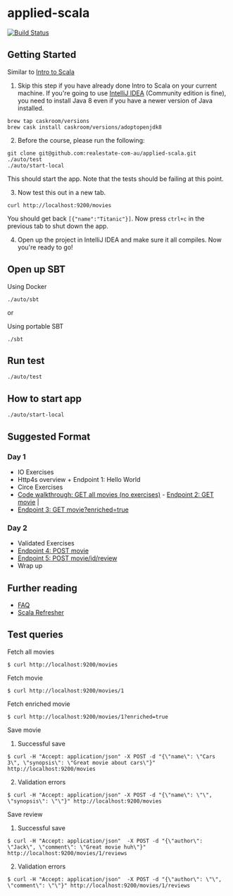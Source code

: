 # applied-scala

[![Build Status](https://travis-ci.org/realestate-com-au/applied-scala.svg?branch=master)](https://travis-ci.org/github/realestate-com-au/applied-scala)

## Getting Started

Similar to [Intro to Scala](https://github.com/wjlow/intro-to-scala#pre-requisites)

1. Skip this step if you have already done Intro to Scala on your current machine. If you're going to use [IntelliJ IDEA](https://www.jetbrains.com/idea/download/) (Community edition is fine), you need to install Java 8 even if you have a newer version of Java installed.

```
brew tap caskroom/versions
brew cask install caskroom/versions/adoptopenjdk8
```

2. Before the course, please run the following:

```
git clone git@github.com:realestate-com-au/applied-scala.git
./auto/test 
./auto/start-local
```

This should start the app. Note that the tests should be failing at this point.

3. Now test this out in a new tab.

```
curl http://localhost:9200/movies
```

You should get back `[{"name":"Titanic"}]`. Now press `ctrl+c` in the previous tab to shut down the app.

4. Open up the project in IntelliJ IDEA and make sure it all compiles. Now you're ready to go!

## Open up SBT

Using Docker
```
./auto/sbt
```

or

Using portable SBT 
```
./sbt
```

## Run test

```
./auto/test
```

## How to start app

```
./auto/start-local
```

## Suggested Format

### Day 1

- IO Exercises
- Http4s overview + Endpoint 1: Hello World
- Circe Exercises
- [Code walkthrough: GET all movies (no exercises)](./src/main/scala/com/reagroup/appliedscala/urls/fetchallmovies/README.md) - [Endpoint 2: GET movie](./src/main/scala/com/reagroup/appliedscala/urls/fetchmovie/README.md) |
- [Endpoint 3: GET movie?enriched=true](./src/main/scala/com/reagroup/appliedscala/urls/fetchenrichedmovie/README.md) 

### Day 2

- Validated Exercises
- [Endpoint 4: POST movie](./src/main/scala/com/reagroup/appliedscala/urls/savemovie/README.md)
- [Endpoint 5: POST movie/id/review](./src/main/scala/com/reagroup/appliedscala/urls/savereview/README.md)
- Wrap up

## Further reading

- [FAQ](docs/faq.md)
- [Scala Refresher](docs/refresher.md)

## Test queries

Fetch all movies
```
$ curl http://localhost:9200/movies
```

Fetch movie
```
$ curl http://localhost:9200/movies/1
```

Fetch enriched movie

```
$ curl http://localhost:9200/movies/1?enriched=true
```

Save movie

1. Successful save
```
$ curl -H "Accept: application/json" -X POST -d "{\"name\": \"Cars 3\", \"synopsis\": \"Great movie about cars\"}" http://localhost:9200/movies
```

2. Validation errors
```
$ curl -H "Accept: application/json" -X POST -d "{\"name\": \"\", \"synopsis\": \"\"}" http://localhost:9200/movies
```

Save review

1. Successful save
```
$ curl -H "Accept: application/json"  -X POST -d "{\"author\": \"Jack\", \"comment\": \"Great movie huh\"}" http://localhost:9200/movies/1/reviews
```

2. Validation errors

```
$ curl -H "Accept: application/json"  -X POST -d "{\"author\": \"\", \"comment\": \"\"}" http://localhost:9200/movies/1/reviews
```
